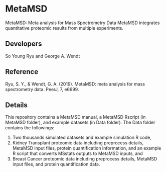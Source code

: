 # MetaMSD
MetaMSD: Meta analysis for Mass Spectrometry Data
MetaMSD integrates quantitative proteomic results from multiple experiments.

## Developers
So Young Ryu and George A. Wendt

## Reference
Ryu, S. Y., & Wendt, G. A. (2019). MetaMSD: meta analysis for mass spectrometry data. PeerJ, 7, e6699.

## Details
This repository contains a MetaMSD manual, a MetaMSD Rscript (in MetaMSD folder), and example datasets (in Data folder).
The Data folder contains the followings:
1. Two thousands simulated datasets and example simulation R code,
2. Kidney Transplant proteomic data including preprocess details, MetaMSD input files, protein quantification information, 
   and an example R script that converts MSstats outputs to MetaMSD inputs, and 
3. Breast Cancer proteomic data including preprocess details, MetaMSD input files, and protein quantification data. 

